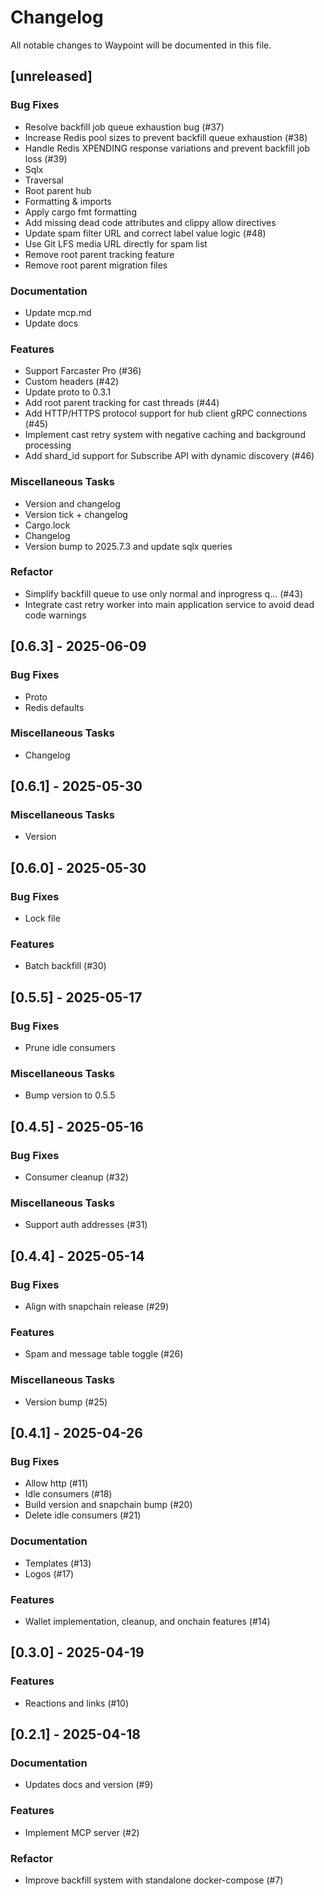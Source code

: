 # Changelog

All notable changes to Waypoint will be documented in this file.

## [unreleased]

### Bug Fixes

- Resolve backfill job queue exhaustion bug (#37)
- Increase Redis pool sizes to prevent backfill queue exhaustion (#38)
- Handle Redis XPENDING response variations and prevent backfill job loss (#39)
- Sqlx
- Traversal
- Root parent hub
- Formatting & imports
- Apply cargo fmt formatting
- Add missing dead code attributes and clippy allow directives
- Update spam filter URL and correct label value logic (#48)
- Use Git LFS media URL directly for spam list
- Remove root parent tracking feature
- Remove root parent migration files

### Documentation

- Update mcp.md
- Update docs

### Features

- Support Farcaster Pro (#36)
- Custom headers (#42)
- Update proto to 0.3.1
- Add root parent tracking for cast threads (#44)
- Add HTTP/HTTPS protocol support for hub client gRPC connections (#45)
- Implement cast retry system with negative caching and background processing
- Add shard_id support for Subscribe API with dynamic discovery (#46)

### Miscellaneous Tasks

- Version and changelog
- Version tick + changelog
- Cargo.lock
- Changelog
- Version bump to 2025.7.3 and update sqlx queries

### Refactor

- Simplify backfill queue to use only normal and inprogress q… (#43)
- Integrate cast retry worker into main application service to avoid dead code warnings

## [0.6.3] - 2025-06-09

### Bug Fixes

- Proto
- Redis defaults

### Miscellaneous Tasks

- Changelog

## [0.6.1] - 2025-05-30

### Miscellaneous Tasks

- Version

## [0.6.0] - 2025-05-30

### Bug Fixes

- Lock file

### Features

- Batch backfill (#30)

## [0.5.5] - 2025-05-17

### Bug Fixes

- Prune idle consumers

### Miscellaneous Tasks

- Bump version to 0.5.5

## [0.4.5] - 2025-05-16

### Bug Fixes

- Consumer cleanup (#32)

### Miscellaneous Tasks

- Support auth addresses (#31)

## [0.4.4] - 2025-05-14

### Bug Fixes

- Align with snapchain release (#29)

### Features

- Spam and message table toggle (#26)

### Miscellaneous Tasks

- Version bump (#25)

## [0.4.1] - 2025-04-26

### Bug Fixes

- Allow http (#11)
- Idle consumers (#18)
- Build version and snapchain bump (#20)
- Delete idle consumers (#21)

### Documentation

- Templates (#13)
- Logos (#17)

### Features

- Wallet implementation, cleanup, and onchain features (#14)

## [0.3.0] - 2025-04-19

### Features

- Reactions and links (#10)

## [0.2.1] - 2025-04-18

### Documentation

- Updates docs and version (#9)

### Features

- Implement MCP server (#2)

### Refactor

- Improve backfill system with standalone docker-compose (#7)


